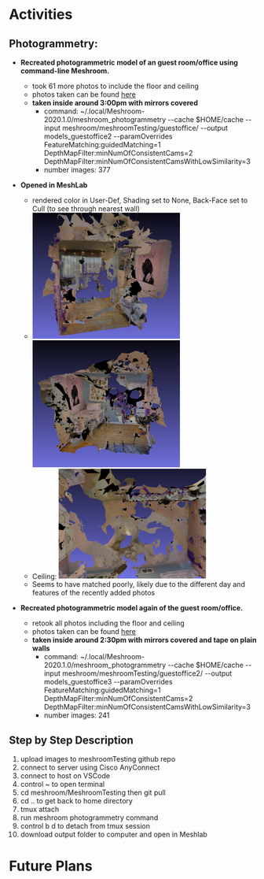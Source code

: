 # Activities

## Photogrammetry:

- **Recreated photogrammetric model of an guest room/office using command-line Meshroom.**
  - took 61 more photos to include the floor and ceiling
  - photos taken can be found [here](https://github.com/evelynhasama/meshroomTesting)
  - **taken inside around 3:00pm with mirrors covered**
    -  command: ~/.local/Meshroom-2020.1.0/meshroom_photogrammetry --cache $HOME/cache --input meshroom/meshroomTesting/guestoffice/ --output models_guestoffice2 --paramOverrides FeatureMatching:guidedMatching=1 DepthMapFilter:minNumOfConsistentCams=2 DepthMapFilter:minNumOfConsistentCamsWithLowSimilarity=3
    -  number images: 377
  
- **Opened in MeshLab** 
    - rendered color in User-Def, Shading set to None, Back-Face set to Cull (to see through nearest wall) 
    - <img src="https://github.com/evelynhasama/CSResearch/blob/master/Spring2021-Reports/2021-05-04/guestoffice1.png" width=300> <img src="https://github.com/evelynhasama/CSResearch/blob/master/Spring2021-Reports/2021-05-04/guestoffice2.png" width=300>
    - Ceiling: <img src="https://github.com/evelynhasama/CSResearch/blob/master/Spring2021-Reports/2021-05-04/guestoffice3.png" width=300>
    - Seems to have matched poorly, likely due to the different day and features of the recently added photos
    
- **Recreated photogrammetric model again of the guest room/office.**
  - retook all photos including the floor and ceiling
  - photos taken can be found [here](https://github.com/evelynhasama/meshroomTesting/guestoffice2)
  - **taken inside around 2:30pm with mirrors covered and tape on plain walls**
    -  command: ~/.local/Meshroom-2020.1.0/meshroom_photogrammetry --cache $HOME/cache --input meshroom/meshroomTesting/guestoffice2/ --output models_guestoffice3 --paramOverrides FeatureMatching:guidedMatching=1 DepthMapFilter:minNumOfConsistentCams=2 DepthMapFilter:minNumOfConsistentCamsWithLowSimilarity=3
    -  number images: 241
    
## Step by Step Description
  1. upload images to meshroomTesting github repo
  2. connect to server using Cisco AnyConnect
  3. connect to host on VSCode
  4. control ~ to open terminal
  5. cd meshroom/MeshroomTesting then git pull
  6. cd .. to get back to home directory
  7. tmux attach
  8. run meshroom photogrammetry command
  9. control b d to detach from tmux session
  10. download output folder to computer and open in Meshlab

# Future Plans
